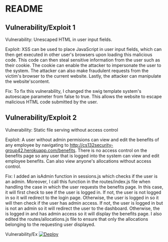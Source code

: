 README
======

Vulnerability/Exploit 1
---------------
Vulnerability: Unescaped HTML in user input fields.

Exploit:  XSS can be used to place JavaScript in user input fields, which can then get executed in other user's browsers upon loading this malicious code.  This code can then steal sensitive information from the user such as their cookie.  The cookie can enable the attacker to impersonate the user to the system.  The attacker can also make fraudulent requests from the victim's browser to the current website.  Lastly, the attacker can manipulate the website'scontent.

Fix:  To fix this vulnerability, I changed the swig template system's autoescape parameter from false to true.  This allows the website to escape malicious HTML code submitted by the user. 

Vulnerability/Exploit 2
-----------------------
Vulnerability: Static file serving without access control

Exploit: A user without admin permisions can view and edit the benefits
of any employee by navigating to http://cs132security-group42.herokuapp.com/benefits.  There is no access control on the benefits page so any user that is logged into the system can view and edit employee benefits.  Can also view anyone's allocations without access control.

Fix: I added an isAdmin function in sessions.js which checks if the user is an admin.  Moreover, I call this function in the routes/index.js file when handling the case in which the user requests the benefits page.  In this case, it will first check to see if the user is logged in.  If not, the user is not logged in so it will redirect to the login page.  Otherwise, the user is logged in so it will then check if the user has admin access.  If not, the user is logged in but is not an admin so it will redirect the user to the dashboard.  Otherwise, the is logged in and has admin access so it will display the benefits page.  I also edited the routes/allocations.js file to ensure that only the allocations belonging to the requesting user displayed.

Vulnerability/Ex
<a href="https://heroku.com/deploy">
  <img src="https://www.herokucdn.com/deploy/button.svg" alt="Deploy">
</a>
